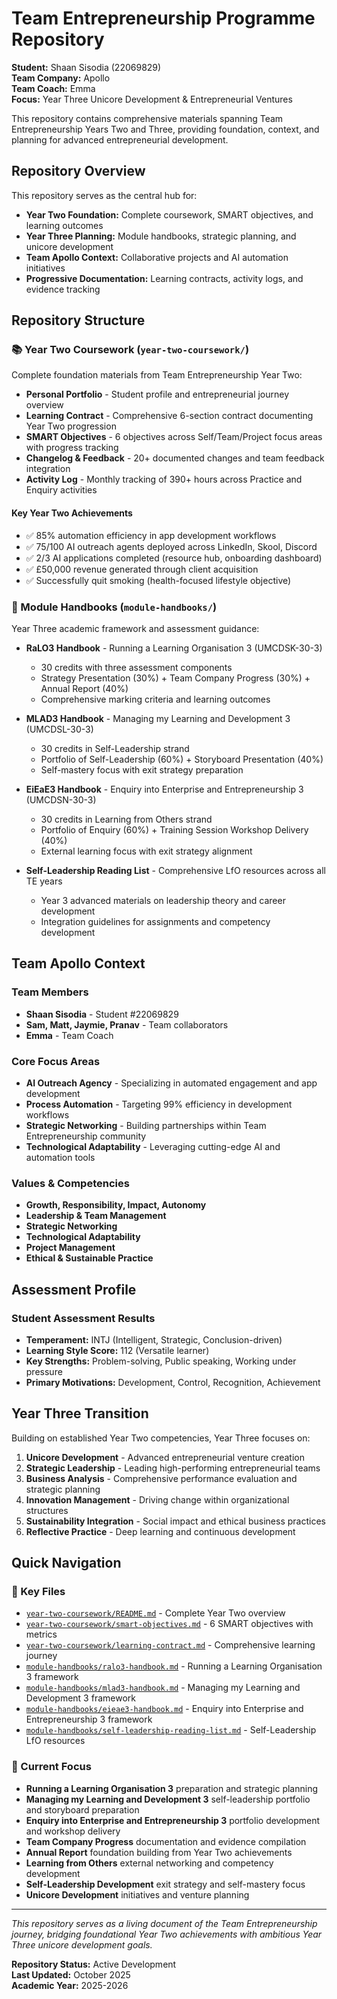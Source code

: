# Team Entrepreneurship Programme Repository

**Student:** Shaan Sisodia (22069829)  
**Team Company:** Apollo  
**Team Coach:** Emma  
**Focus:** Year Three Unicore Development & Entrepreneurial Ventures

This repository contains comprehensive materials spanning Team Entrepreneurship Years Two and Three, providing foundation, context, and planning for advanced entrepreneurial development.

## Repository Overview

This repository serves as the central hub for:
- **Year Two Foundation:** Complete coursework, SMART objectives, and learning outcomes
- **Year Three Planning:** Module handbooks, strategic planning, and unicore development
- **Team Apollo Context:** Collaborative projects and AI automation initiatives
- **Progressive Documentation:** Learning contracts, activity logs, and evidence tracking

## Repository Structure

### 📚 Year Two Coursework (`year-two-coursework/`)
Complete foundation materials from Team Entrepreneurship Year Two:

- **Personal Portfolio** - Student profile and entrepreneurial journey overview
- **Learning Contract** - Comprehensive 6-section contract documenting Year Two progression
- **SMART Objectives** - 6 objectives across Self/Team/Project focus areas with progress tracking
- **Changelog & Feedback** - 20+ documented changes and team feedback integration
- **Activity Log** - Monthly tracking of 390+ hours across Practice and Enquiry activities

#### Key Year Two Achievements
- ✅ 85% automation efficiency in app development workflows
- ✅ 75/100 AI outreach agents deployed across LinkedIn, Skool, Discord
- ✅ 2/3 AI applications completed (resource hub, onboarding dashboard)
- ✅ £50,000 revenue generated through client acquisition
- ✅ Successfully quit smoking (health-focused lifestyle objective)

### 📖 Module Handbooks (`module-handbooks/`)
Year Three academic framework and assessment guidance:

- **RaLO3 Handbook** - Running a Learning Organisation 3 (UMCDSK-30-3)
  - 30 credits with three assessment components
  - Strategy Presentation (30%) + Team Company Progress (30%) + Annual Report (40%)
  - Comprehensive marking criteria and learning outcomes

- **MLAD3 Handbook** - Managing my Learning and Development 3 (UMCDSL-30-3)
  - 30 credits in Self-Leadership strand
  - Portfolio of Self-Leadership (60%) + Storyboard Presentation (40%)
  - Self-mastery focus with exit strategy preparation

- **EiEaE3 Handbook** - Enquiry into Enterprise and Entrepreneurship 3 (UMCDSN-30-3)
  - 30 credits in Learning from Others strand
  - Portfolio of Enquiry (60%) + Training Session Workshop Delivery (40%)
  - External learning focus with exit strategy alignment

- **Self-Leadership Reading List** - Comprehensive LfO resources across all TE years
  - Year 3 advanced materials on leadership theory and career development
  - Integration guidelines for assignments and competency development

## Team Apollo Context

### Team Members
- **Shaan Sisodia** - Student #22069829
- **Sam, Matt, Jaymie, Pranav** - Team collaborators
- **Emma** - Team Coach

### Core Focus Areas
- **AI Outreach Agency** - Specializing in automated engagement and app development
- **Process Automation** - Targeting 99% efficiency in development workflows
- **Strategic Networking** - Building partnerships within Team Entrepreneurship community
- **Technological Adaptability** - Leveraging cutting-edge AI and automation tools

### Values & Competencies
- **Growth, Responsibility, Impact, Autonomy**
- **Leadership & Team Management**
- **Strategic Networking**
- **Technological Adaptability**
- **Project Management**
- **Ethical & Sustainable Practice**

## Assessment Profile

### Student Assessment Results
- **Temperament:** INTJ (Intelligent, Strategic, Conclusion-driven)
- **Learning Style Score:** 112 (Versatile learner)
- **Key Strengths:** Problem-solving, Public speaking, Working under pressure
- **Primary Motivations:** Development, Control, Recognition, Achievement

## Year Three Transition

Building on established Year Two competencies, Year Three focuses on:

1. **Unicore Development** - Advanced entrepreneurial venture creation
2. **Strategic Leadership** - Leading high-performing entrepreneurial teams
3. **Business Analysis** - Comprehensive performance evaluation and strategic planning
4. **Innovation Management** - Driving change within organizational structures
5. **Sustainability Integration** - Social impact and ethical business practices
6. **Reflective Practice** - Deep learning and continuous development

## Quick Navigation

### 📁 Key Files
- [`year-two-coursework/README.md`](year-two-coursework/README.md) - Complete Year Two overview
- [`year-two-coursework/smart-objectives.md`](year-two-coursework/smart-objectives.md) - 6 SMART objectives with metrics
- [`year-two-coursework/learning-contract.md`](year-two-coursework/learning-contract.md) - Comprehensive learning journey
- [`module-handbooks/ralo3-handbook.md`](module-handbooks/ralo3-handbook.md) - Running a Learning Organisation 3 framework
- [`module-handbooks/mlad3-handbook.md`](module-handbooks/mlad3-handbook.md) - Managing my Learning and Development 3 framework
- [`module-handbooks/eieae3-handbook.md`](module-handbooks/eieae3-handbook.md) - Enquiry into Enterprise and Entrepreneurship 3 framework
- [`module-handbooks/self-leadership-reading-list.md`](module-handbooks/self-leadership-reading-list.md) - Self-Leadership LfO resources

### 🎯 Current Focus
- **Running a Learning Organisation 3** preparation and strategic planning
- **Managing my Learning and Development 3** self-leadership portfolio and storyboard preparation  
- **Enquiry into Enterprise and Entrepreneurship 3** portfolio development and workshop delivery
- **Team Company Progress** documentation and evidence compilation
- **Annual Report** foundation building from Year Two achievements
- **Learning from Others** external networking and competency development
- **Self-Leadership Development** exit strategy and self-mastery focus
- **Unicore Development** initiatives and venture planning

---

*This repository serves as a living document of the Team Entrepreneurship journey, bridging foundational Year Two achievements with ambitious Year Three unicore development goals.*

**Repository Status:** Active Development  
**Last Updated:** October 2025  
**Academic Year:** 2025-2026